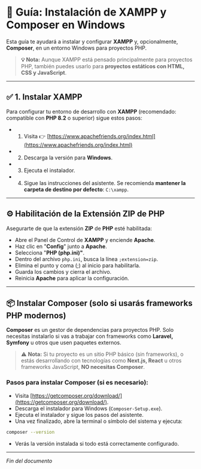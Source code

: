 # 🧰 Guía: Instalación de XAMPP y Composer en Windows

Esta guía te ayudará a instalar y configurar **XAMPP** y, opcionalmente, **Composer**, en un entorno Windows para proyectos PHP.
> **💡 Nota:** Aunque XAMPP está pensado principalmente para proyectos PHP, también puedes usarlo para **proyectos estáticos con HTML, CSS y JavaScript**.

---

## ✅ 1. Instalar XAMPP

Para configurar tu entorno de desarrollo con **XAMPP** (recomendado: compatible con **PHP 8.2** o superior) sigue estos pasos:

* 1. Visita 👉 [https://www.apachefriends.org/index.html](https://www.apachefriends.org/index.html)
* 2. Descarga la versión para **Windows**.
* 3. Ejecuta el instalador.
* 4. Sigue las instrucciones del asistente. Se recomienda **mantener la carpeta de destino por defecto**: `C:\xampp`.

---

## ⚙️ Habilitación de la Extensión ZIP de PHP

Asegurarte de que la extensión **ZIP** de **PHP** esté habilitada:

* Abre el Panel de Control de **XAMPP** y enciende **Apache**.
* Haz clic en "**Config**" junto a **Apache**.
* Selecciona "**PHP (php.ini)"**.
* Dentro del archivo `php.ini`, busca la línea `;extension=zip`.
* Elimina el punto y coma (;) al inicio para habilitarla.
* Guarda los cambios y cierra el archivo.
* Reinicia **Apache** para aplicar la configuración.

---

## 📦 Instalar Composer (solo si usarás frameworks PHP modernos)

**Composer** es un gestor de dependencias para proyectos PHP. Solo necesitas instalarlo si vas a trabajar con frameworks como **Laravel, Symfony** u otros que usen paquetes externos.

> ⚠️ **Nota:** Si tu proyecto es un sitio PHP básico (sin frameworks), o estás desarrollando con tecnologías como **Next.js, React** u otros frameworks JavaScript, **NO necesitas Composer**.

### Pasos para instalar Composer (si es necesario):

* Visita [https://getcomposer.org/download/](https://getcomposer.org/download/).
* Descarga el instalador para Windows (`Composer-Setup.exe`).
* Ejecuta el instalador y sigue los pasos del asistente.
* Una vez finalizado, abre la terminal o símbolo del sistema y ejecuta:

```bash
composer --version
```

* Verás la versión instalada si todo está correctamente configurado.

---

*Fin del documento*
